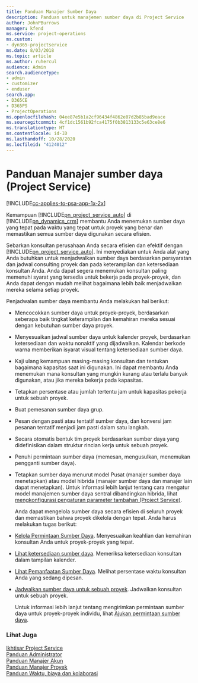 ```yaml
---
title: Panduan Manajer Sumber Daya
description: Panduan untuk manajemen sumber daya di Project Service
author: JohnPBurrows
manager: kfend
ms.service: project-operations
ms.custom:
- dyn365-projectservice
ms.date: 8/03/2018
ms.topic: article
ms.author: ruhercul
audience: Admin
search.audienceType:
- admin
- customizer
- enduser
search.app:
- D365CE
- D365PS
- ProjectOperations
ms.openlocfilehash: 04ee87e5b1a2cf96434f4862e07d2b85bad9eace
ms.sourcegitcommit: 4cf1dc1561b92fca4175f0b3813133c5e63ce8e6
ms.translationtype: HT
ms.contentlocale: id-ID
ms.lasthandoff: 10/28/2020
ms.locfileid: "4124012"
---
```

# <a name="resource-manager-guide-project-service"></a>Panduan Manajer sumber daya (Project Service)

[!INCLUDE[cc-applies-to-psa-app-1x-2x](../includes/cc-applies-to-psa-app-1x-2x.md)]

Kemampuan [!INCLUDE[pn_project_service_auto](../includes/pn-project-service-auto.md)] di [!INCLUDE[pn_dynamics_crm](../includes/pn-dynamics-crm.md)] membantu Anda menemukan sumber daya yang tepat pada waktu yang tepat untuk proyek yang benar dan memastikan semua sumber daya digunakan secara efisien.  
  
 Sebarkan konsultan perusahaan Anda secara efisien dan efektif dengan [!INCLUDE[pn_project_service_auto](../includes/pn-project-service-auto.md)]. Ini menyediakan untuk Anda alat yang Anda butuhkan untuk menjadwalkan sumber daya berdasarkan persyaratan dan jadwal consulting proyek dan pada keterampilan dan ketersediaan konsultan Anda. Anda dapat segera menemukan konsultan paling memenuhi syarat yang tersedia untuk bekerja pada proyek-proyek, dan Anda dapat dengan mudah melihat bagaimana lebih baik menjadwalkan mereka selama setiap proyek.  
  
 Penjadwalan sumber daya membantu Anda melakukan hal berikut:  
  
- Mencocokkan sumber daya untuk proyek-proyek, berdasarkan seberapa baik tingkat keterampilan dan kemahiran mereka sesuai dengan kebutuhan sumber daya proyek.  
  
- Menyesuaikan jadwal sumber daya untuk kalender proyek, berdasarkan ketersediaan dan waktu nonaktif yang dijadwalkan. Kalendar berkode warna memberikan isyarat visual tentang ketersediaan sumber daya.  
  
- Kaji ulang kemampuan masing-masing konsultan dan tentukan bagaimana kapasitas saat ini digunakan. Ini dapat membantu Anda menemukan mana konsultan yang mungkin kurang atau terlalu banyak digunakan, atau jika mereka bekerja pada kapasitas.  
  
- Tetapkan persentase atau jumlah tertentu jam untuk kapasitas pekerja untuk sebuah proyek.  
  
- Buat pemesanan sumber daya grup.  
  
- Pesan dengan pasti atau tentatif sumber daya, dan konversi jam pesanan tentatif menjadi jam pasti dalam satu langkah.  
  
- Secara otomatis bentuk tim proyek berdasarkan sumber daya yang didefinisikan dalam struktur rincian kerja untuk sebuah proyek.  
  
- Penuhi permintaan sumber daya (memesan, mengusulkan, menemukan pengganti sumber daya).  
  
- Tetapkan sumber daya menurut model Pusat (manajer sumber daya menetapkan) atau model hibrida (manajer sumber daya dan manajer lain dapat menetapkan). Untuk informasi lebih lanjut tentang cara mengatur model manajemen sumber daya sentral dibandingkan hibrida, lihat [mengkonfigurasi pengaturan parameter tambahan (Project Service)](../psa/configure-additional-parameters-settings.md).  
  
  Anda dapat mengelola sumber daya secara efisien di seluruh proyek dan memastikan bahwa proyek dikelola dengan tepat. Anda harus melakukan tugas berikut:  
  
- [Kelola Permintaan Sumber Daya](../psa/manage-resource-requests.md). Menyesuaikan keahlian dan kemahiran konsultan Anda untuk proyek-proyek yang tepat.  
  
- [Lihat ketersediaan sumber daya](../psa/view-resource-availability.md). Memeriksa ketersediaan konsultan dalam tampilan kalender.  
  
- [Lihat Pemanfaatan Sumber Daya](../psa/view-resource-utilization.md). Melihat persentase waktu konsultan Anda yang sedang dipesan.  
  
- [Jadwalkan sumber daya untuk sebuah proyek](../psa/schedule-resources-project.md). Jadwalkan konsultan untuk sebuah proyek.  
  
  Untuk informasi lebih lanjut tentang mengirimkan permintaan sumber daya untuk proyek-proyek individu, lihat [Ajukan permintaan sumber daya](../psa/submit-resource-requests.md).  
  
### <a name="see-also"></a>Lihat Juga  
 [Ikhtisar Project Service](../psa/overview.md)   
 [Panduan Administrator](../psa/admin-guide.md)   
 [Panduan Manajer Akun](../psa/account-manager-guide.md)   
 [Panduan Manajer Proyek](../psa/project-manager-guide.md)   
 [Panduan Waktu, biaya dan kolaborasi](../psa/time-expense-collaboration-guide.md)
